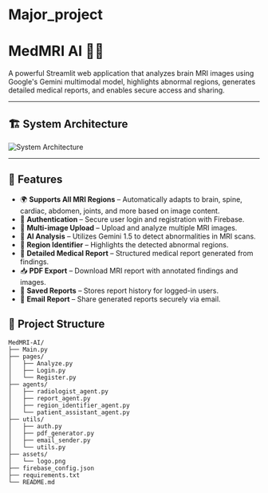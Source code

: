 # Major_project

# MedMRI AI 🧠💡

A powerful Streamlit web application that analyzes brain MRI images using Google's Gemini multimodal model, highlights abnormal regions, generates detailed medical reports, and enables secure access and sharing.

---

## 🏗️ System Architecture

![System Architecture](A_diagram_in_the_image_illustrates_the_system_arch.png)

---

## 🚀 Features

- 🌍 **Supports All MRI Regions** – Automatically adapts to brain, spine, cardiac, abdomen, joints, and more based on image content.
- 🔐 **Authentication** – Secure user login and registration with Firebase.
- 📁 **Multi-image Upload** – Upload and analyze multiple MRI images.
- 🧠 **AI Analysis** – Utilizes Gemini 1.5 to detect abnormalities in MRI scans.
- 🎯 **Region Identifier** – Highlights the detected abnormal regions.
- 📝 **Detailed Medical Report** – Structured medical report generated from findings.
- 📥 **PDF Export** – Download MRI report with annotated findings and images.
- 💾 **Saved Reports** – Stores report history for logged-in users.
- 📧 **Email Report** – Share generated reports securely via email.


## 📂 Project Structure

```
MedMRI-AI/
├── Main.py
├── pages/
│   ├── Analyze.py
│   ├── Login.py
│   └── Register.py
├── agents/
│   ├── radiologist_agent.py
│   ├── report_agent.py
│   ├── region_identifier_agent.py
│   └── patient_assistant_agent.py
├── utils/
│   ├── auth.py
│   ├── pdf_generator.py
│   ├── email_sender.py
│   └── utils.py
├── assets/
│   └── logo.png
├── firebase_config.json
├── requirements.txt
└── README.md
```
